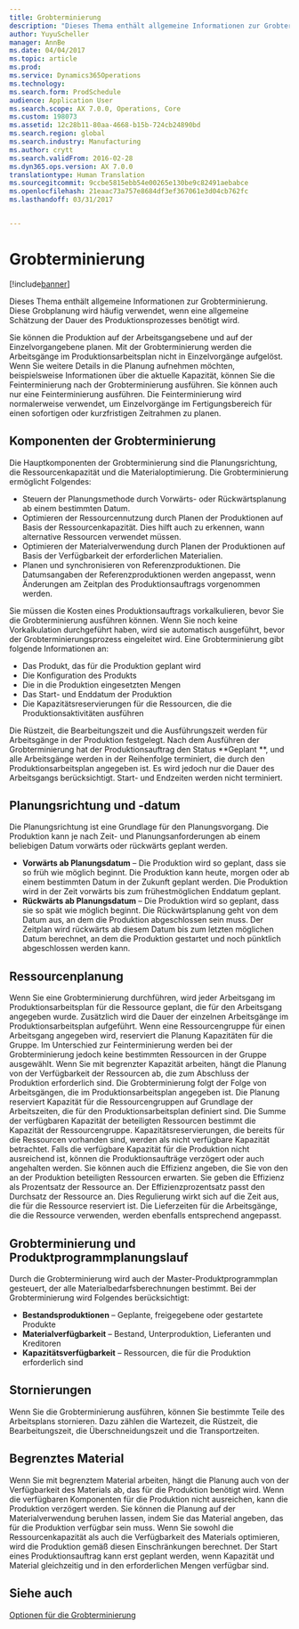 ```yaml
---
title: Grobterminierung
description: "Dieses Thema enthält allgemeine Informationen zur Grobterminierung. Diese Grobplanung wird häufig verwendet, wenn eine allgemeine Schätzung der Dauer des Produktionsprozesses benötigt wird."
author: YuyuScheller
manager: AnnBe
ms.date: 04/04/2017
ms.topic: article
ms.prod: 
ms.service: Dynamics365Operations
ms.technology: 
ms.search.form: ProdSchedule
audience: Application User
ms.search.scope: AX 7.0.0, Operations, Core
ms.custom: 198073
ms.assetid: 12c28b11-80aa-4668-b15b-724cb24890bd
ms.search.region: global
ms.search.industry: Manufacturing
ms.author: crytt
ms.search.validFrom: 2016-02-28
ms.dyn365.ops.version: AX 7.0.0
translationtype: Human Translation
ms.sourcegitcommit: 9ccbe5815ebb54e00265e130be9c82491aebabce
ms.openlocfilehash: 21eaac73a757e8684df3ef367061e3d04cb762fc
ms.lasthandoff: 03/31/2017


---
```


# <a name="operations-scheduling"></a>Grobterminierung

[!include[banner](../includes/banner.md)]


Dieses Thema enthält allgemeine Informationen zur Grobterminierung. Diese Grobplanung wird häufig verwendet, wenn eine allgemeine Schätzung der Dauer des Produktionsprozesses benötigt wird.

Sie können die Produktion auf der Arbeitsgangsebene und auf der Einzelvorgangebene planen. Mit der Grobterminierung werden die Arbeitsgänge im Produktionsarbeitsplan nicht in Einzelvorgänge aufgelöst. Wenn Sie weitere Details in die Planung aufnehmen möchten, beispielsweise Informationen über die aktuelle Kapazität, können Sie die Feinterminierung nach der Grobterminierung ausführen. Sie können auch nur eine Feinterminierung ausführen. Die Feinterminierung wird normalerweise verwendet, um Einzelvorgänge im Fertigungsbereich für einen sofortigen oder kurzfristigen Zeitrahmen zu planen.

## <a name="components-of-operations-scheduling"></a>Komponenten der Grobterminierung
Die Hauptkomponenten der Grobterminierung sind die Planungsrichtung, die Ressourcenkapazität und die Materialoptimierung. Die Grobterminierung ermöglicht Folgendes:

-   Steuern der Planungsmethode durch Vorwärts- oder Rückwärtsplanung ab einem bestimmten Datum.
-   Optimieren der Ressourcennutzung durch Planen der Produktionen auf Basis der Ressourcenkapazität. Dies hilft auch zu erkennen, wann alternative Ressourcen verwendet müssen.
-   Optimieren der Materialverwendung durch Planen der Produktionen auf Basis der Verfügbarkeit der erforderlichen Materialien.
-   Planen und synchronisieren von Referenzproduktionen. Die Datumsangaben der Referenzproduktionen werden angepasst, wenn Änderungen am Zeitplan des Produktionsauftrags vorgenommen werden.

Sie müssen die Kosten eines Produktionsauftrags vorkalkulieren, bevor Sie die Grobterminierung ausführen können. Wenn Sie noch keine Vorkalkulation durchgeführt haben, wird sie automatisch ausgeführt, bevor der Grobterminierungsprozess eingeleitet wird. Eine Grobterminierung gibt folgende Informationen an:

-   Das Produkt, das für die Produktion geplant wird
-   Die Konfiguration des Produkts
-   Die in die Produktion eingesetzten Mengen
-   Das Start- und Enddatum der Produktion
-   Die Kapazitätsreservierungen für die Ressourcen, die die Produktionsaktivitäten ausführen

Die Rüstzeit, die Bearbeitungszeit und die Ausführungszeit werden für Arbeitsgänge in der Produktion festgelegt. Nach dem Ausführen der Grobterminierung hat der Produktionsauftrag den Status **Geplant **, und alle Arbeitsgänge werden in der Reihenfolge terminiert, die durch den Produktionsarbeitsplan angegeben ist. Es wird jedoch nur die Dauer des Arbeitsgangs berücksichtigt. Start- und Endzeiten werden nicht terminiert.

## <a name="scheduling-direction-and-date"></a>Planungsrichtung und -datum
Die Planungsrichtung ist eine Grundlage für den Planungsvorgang. Die Produktion kann je nach Zeit- und Planungsanforderungen ab einem beliebigen Datum vorwärts oder rückwärts geplant werden.

-   **Vorwärts ab Planungsdatum** – Die Produktion wird so geplant, dass sie so früh wie möglich beginnt. Die Produktion kann heute, morgen oder ab einem bestimmten Datum in der Zukunft geplant werden. Die Produktion wird in der Zeit vorwärts bis zum frühestmöglichen Enddatum geplant.
-   **Rückwärts ab Planungsdatum** – Die Produktion wird so geplant, dass sie so spät wie möglich beginnt. Die Rückwärtsplanung geht von dem Datum aus, an dem die Produktion abgeschlossen sein muss. Der Zeitplan wird rückwärts ab diesem Datum bis zum letzten möglichen Datum berechnet, an dem die Produktion gestartet und noch pünktlich abgeschlossen werden kann.

## <a name="resource-scheduling"></a>Ressourcenplanung
Wenn Sie eine Grobterminierung durchführen, wird jeder Arbeitsgang im Produktionsarbeitsplan für die Ressource geplant, die für den Arbeitsgang angegeben wurde. Zusätzlich wird die Dauer der einzelnen Arbeitsgänge im Produktionsarbeitsplan aufgeführt. Wenn eine Ressourcengruppe für einen Arbeitsgang angegeben wird, reserviert die Planung Kapazitäten für die Gruppe. Im Unterschied zur Feinterminierung werden bei der Grobterminierung jedoch keine bestimmten Ressourcen in der Gruppe ausgewählt. Wenn Sie mit begrenzter Kapazität arbeiten, hängt die Planung von der Verfügbarkeit der Ressourcen ab, die zum Abschluss der Produktion erforderlich sind. Die Grobterminierung folgt der Folge von Arbeitsgängen, die im Produktionsarbeitsplan angegeben ist. Die Planung reserviert Kapazität für die Ressourcengruppen auf Grundlage der Arbeitszeiten, die für den Produktionsarbeitsplan definiert sind. Die Summe der verfügbaren Kapazität der beteiligten Ressourcen bestimmt die Kapazität der Ressourcengruppe. Kapazitätsreservierungen, die bereits für die Ressourcen vorhanden sind, werden als nicht verfügbare Kapazität betrachtet. Falls die verfügbare Kapazität für die Produktion nicht ausreichend ist, können die Produktionsaufträge verzögert oder auch angehalten werden. Sie können auch die Effizienz angeben, die Sie von den an der Produktion beteiligten Ressourcen erwarten. Sie geben die Effizienz als Prozentsatz der Ressource an. Der Effizienzprozentsatz passt den Durchsatz der Ressource an. Dies Regulierung wirkt sich auf die Zeit aus, die für die Ressource reserviert ist. Die Lieferzeiten für die Arbeitsgänge, die die Ressource verwenden, werden ebenfalls entsprechend angepasst.

## <a name="operations-scheduling-and-master-planning"></a>Grobterminierung und Produktprogrammplanungslauf
Durch die Grobterminierung wird auch der Master-Produktprogrammplan gesteuert, der alle Materialbedarfsberechnungen bestimmt. Bei der Grobterminierung wird Folgendes berücksichtigt:

-   **Bestandsproduktionen** – Geplante, freigegebene oder gestartete Produkte
-   **Materialverfügbarkeit** – Bestand, Unterproduktion, Lieferanten und Kreditoren
-   **Kapazitätsverfügbarkeit** – Ressourcen, die für die Produktion erforderlich sind

## <a name="cancellations"></a>Stornierungen
Wenn Sie die Grobterminierung ausführen, können Sie bestimmte Teile des Arbeitsplans stornieren. Dazu zählen die Wartezeit, die Rüstzeit, die Bearbeitungszeit, die Überschneidungszeit und die Transportzeiten.

## <a name="finite-materials"></a>Begrenztes Material
Wenn Sie mit begrenztem Material arbeiten, hängt die Planung auch von der Verfügbarkeit des Materials ab, das für die Produktion benötigt wird. Wenn die verfügbaren Komponenten für die Produktion nicht ausreichen, kann die Produktion verzögert werden. Sie können die Planung auf der Materialverwendung beruhen lassen, indem Sie das Material angeben, das für die Produktion verfügbar sein muss. Wenn Sie sowohl die Ressourcenkapazität als auch die Verfügbarkeit des Materials optimieren, wird die Produktion gemäß diesen Einschränkungen berechnet. Der Start eines Produktionsauftrag kann erst geplant werden, wenn Kapazität und Material gleichzeitig und in den erforderlichen Mengen verfügbar sind.

<a name="see-also"></a>Siehe auch
--------

[Optionen für die Grobterminierung](operation-scheduling-options.md)





